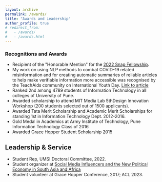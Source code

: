 ```yaml
---
layout: archive
permalink: /awards/
title: "Awards and Leadership"
author_profile: true
# redirect_from: 
#   - /awards/
#   - /awards.html
---
```


### Recognitions and Awards
* Recipient of the "Honorable Mention" for the [2022 Snap Fellowship](https://research.snap.com/fellowships.html).
* My work on using NLP methods to combat COVID-19 related misinformation and for creating automatic summaries of reliable articles to help make verifiable information more accessible was recognised by the TeachAids community on International Youth Day. [Link to article](https://teachaids.org/updates/international-youth-day-2022/)
* Ranked 2nd among 4789 students of Information Technology in all colleges of University of Pune.
* Awarded scholarship to attend MIT Media Lab 5thDesign Innovation Workshop (200 students selected out of 1500 applicants).
* Awarded Tata Merit Scholarship and Academic Merit Scholarships for standing 1st in Information Technology
Dept. 2012-2016.
* Gold Medal in Academics at Army Institute of Technology, Pune Information Technology Class of 2016
* Awarded Grace Hopper Student Scholarship 2015

## Leadership & Service
* Student Rep, UMSI Doctoral Committee, 2022.
* Student organizer at [Social Media Influencers and the New Political Economy in South Asia and Africa](https://joyojeet.people.si.umich.edu/influencers.htm)
* Student volunteer at Grace Hopper Conference, 2017; ACL 2023.


